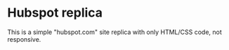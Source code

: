 # Hubspot replica

This is a simple "hubspot.com" site replica with only HTML/CSS code, not responsive.
